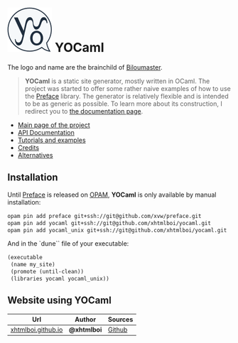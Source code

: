 # ![logo](misc/logo.png) YOCaml

The logo and name are the brainchild of [Biloumaster](https://github.com/BilouMaster).

> **YOCaml** is a static site generator, mostly written in OCaml. The project
> was started to offer some rather naive examples of how to use the
> [Preface](https://github.com/xvw/preface/) library. The generator is
> relatively flexible and is intended to be as generic as possible. To learn
> more about its construction, I redirect you to [the documentation
> page](https://xhtmlboi.github.io/yocaml/doc/yocaml/index.html).

- [Main page of the project](https://xhtmlboi.github.io/yocaml/doc/yocaml/index.html)
- [API Documentation](https://xhtmlboi.github.io/yocaml/doc/yocaml/Yocaml/index.html)
- [Tutorials and examples](https://xhtmlboi.github.io/yocaml/doc/yocaml/index.html#tutorial)
- [Credits](https://xhtmlboi.github.io/yocaml/doc/yocaml/index.html#credits)
- [Alternatives](https://xhtmlboi.github.io/yocaml/doc/yocaml/index.html#alternatives)

## Installation

Until [Preface](https://github.com/xvw/preface/) is released on
[OPAM](http://opam.ocaml.org/), **YOCaml** is only available by manual
installation:

```shell
opam pin add preface git+ssh://git@github.com/xvw/preface.git
opam pin add yocaml git+ssh://git@github.com/xhtmlboi/yocaml.git
opam pin add yocaml_unix git+ssh://git@github.com/xhtmlboi/yocaml.git
```

And in the `dune`` file of your executable:

```common-lisp
(executable
 (name my_site)
 (promote (until-clean))
 (libraries yocaml yocaml_unix))
```

## Website using YOCaml

| Url                                              | Author        | Sources                                       |
| ------------------------------------------------ | ------------- | --------------------------------------------- |
| [xhtmlboi.github.io](https://xhtmlboi.github.io) | **@xhtmlboi** | [Github](https://github.com/xhtmlboi/blogger) |
